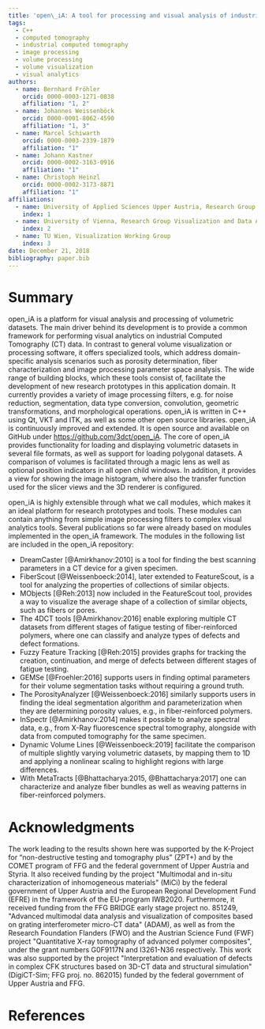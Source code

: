 ```yaml
---
title: 'open\_iA: A tool for processing and visual analysis of industrial computed tomography datasets'
tags:
  - C++
  - computed tomography
  - industrial computed tomography
  - image processing
  - volume processing
  - volume visualization
  - visual analytics
authors:
  - name: Bernhard Fröhler
    orcid: 0000-0003-1271-0838
    affiliation: "1, 2"
  - name: Johannes Weissenböck
    orcid: 0000-0001-8062-4590
    affiliation: "1, 3"
  - name: Marcel Schiwarth
    orcid: 0000-0003-2339-1879
    affiliation: "1"
  - name: Johann Kastner
    orcid: 0000-0002-3163-0916
    affiliation: "1"
  - name: Christoph Heinzl
    orcid: 0000-0002-3173-8871
    affiliation: "1"
affiliations:
  - name: University of Applied Sciences Upper Austria, Research Group Computed Tomography
    index: 1
  - name: University of Vienna, Research Group Visualization and Data Analysis
    index: 2
  - name: TU Wien, Visualization Working Group
    index: 3
date: December 21, 2018
bibliography: paper.bib
---
```

# Summary 
open\_iA is a platform for visual analysis and processing of volumetric datasets.
The main driver behind its development is to provide a common framework for performing visual analytics on industrial Computed Tomography (CT) data.
In contrast to general volume visualization or processing software, it offers specialized tools, which address domain-specific analysis scenarios such as porosity determination, fiber characterization and image processing parameter space analysis.
The wide range of building blocks, which these tools consist of, facilitate the development of new research prototypes in this application domain.
It currently provides a variety of image processing filters, e.g. for noise reduction, segmentation, data type conversion, convolution, geometric transformations, and morphological operations.
open\_iA is written in C++ using Qt, VKT and ITK, as well as some other open source libraries.
open\_iA is continuously improved and extended. It is open source and available on GitHub under https://github.com/3dct/open_iA.
The core of open\_iA provides functionality for loading and displaying volumetric datasets in several file formats, as well as support for loading polygonal datasets.
A comparison of volumes is facilitated through a magic lens as well as optional position indicators in all open child windows.
In addition, it provides a view for showing the image histogram, where also the transfer function used for the slicer views and the 3D renderer is configured.

open\_iA is highly extensible through what we call modules, which makes it an ideal platform for research prototypes and tools.
These modules can contain anything from simple image processing filters to complex visual analytics tools.
Several publications so far were already based on modules implemented in the open\_iA framework.
The modules in the following list are included in the open\_iA repository:

- DreamCaster [@Amirkhanov:2010] is a tool for finding the best scanning parameters in a CT device for a given specimen.
- FiberScout [@Weissenboeck:2014], later extended to FeatureScout, is a tool for analyzing the properties of collections of similar objects.
- MObjects [@Reh:2013] now included in the FeatureScout tool, provides a way to visualize the average shape of a collection of similar objects, such as fibers or pores.
- The 4DCT tools [@Amirkhanov:2016] enable exploring multiple CT datasets from different stages of fatigue testing of fiber-reinforced polymers, where one can classify and analyze types of defects and defect formations.
- Fuzzy Feature Tracking [@Reh:2015] provides graphs for tracking the creation, continuation, and merge of defects between different stages of fatigue testing.
- GEMSe [@Froehler:2016] supports users in finding optimal parameters for their volume segmentation tasks without requiring a ground truth.
- The PorosityAnalyzer [@Weissenboeck:2016] similarly supports users in finding the ideal segmentation algorithm and parameterization when they are determining porosity values, e.g., in fiber-reinforced polymers.
- InSpectr [@Amirkhanov:2014] makes it possible to analyze spectral data, e.g., from X-Ray fluorescence spectral tomography, alongside with data from computed tomography for the same specimen.
- Dynamic Volume Lines [@Weissenboeck:2019] facilitate the comparison of multiple slightly varying volumetric datasets, by mapping them to 1D and applying a nonlinear scaling to highlight regions with large differences.
- With MetaTracts [@Bhattacharya:2015, @Bhattacharya:2017] one can characterize and analyze fiber bundles as well as weaving patterns in fiber-reinforced polymers.

# Acknowledgments

The work leading to the results shown here was supported by the K-Project for “non-destructive testing and tomography plus” (ZPT+) and by the COMET program of FFG and the federal government of Upper Austria and Styria. It also received funding by the project "Multimodal and in-situ characterization of inhomogeneous materials" (MiCi) by the federal government of Upper Austria and the European Regional Development Fund (EFRE) in the framework of the EU-program IWB2020. Furthermore, it received funding from the FFG BRIDGE early stage project no. 851249, "Advanced multimodal data analysis and visualization of composites based on grating interferometer micro-CT data" (ADAM), as well as from the Research Foundation Flanders (FWO) and the Austrian Science Fund (FWF) project "Quantitative X-ray tomography of advanced polymer composites", under the grant numbers G0F9117N and I3261-N36 respectively. This work was also supported by the project "Interpretation and evaluation of defects in complex CFK structures based on 3D-CT data and structural simulation" (DigiCT-Sim; FFG proj. no. 862015) funded by the federal government of Upper Austria and FFG.

# References
